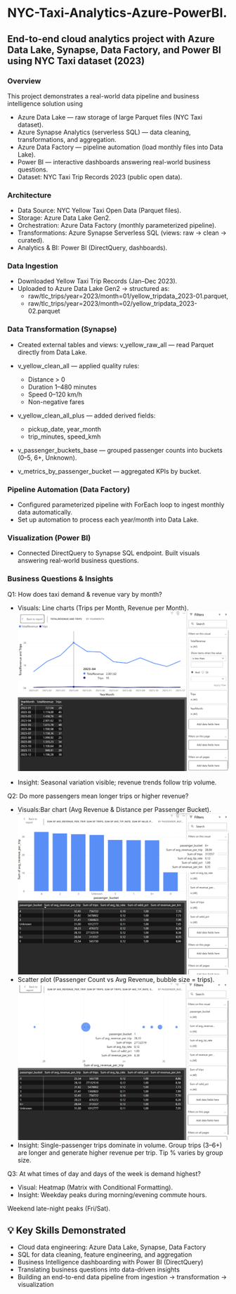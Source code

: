 # NYC-Taxi-Analytics-Azure-PowerBI.
## End-to-end cloud analytics project with Azure Data Lake, Synapse, Data Factory, and Power BI using NYC Taxi dataset (2023)

### Overview
This project demonstrates a real-world data pipeline and business intelligence solution using
* Azure Data Lake — raw storage of large Parquet files (NYC Taxi dataset).
* Azure Synapse Analytics (serverless SQL) — data cleaning, transformations, and aggregation.
* Azure Data Factory — pipeline automation (load monthly files into Data Lake).
* Power BI — interactive dashboards answering real-world business questions.
* Dataset: NYC Taxi Trip Records 2023 (public open data).

### Architecture

* Data Source: NYC Yellow Taxi Open Data (Parquet files).
* Storage: Azure Data Lake Gen2.
* Orchestration: Azure Data Factory (monthly parameterized pipeline).
* Transformations: Azure Synapse Serverless SQL (views: raw → clean → curated).
* Analytics & BI: Power BI (DirectQuery, dashboards).

### Data Ingestion

* Downloaded Yellow Taxi Trip Records (Jan–Dec 2023).
* Uploaded to Azure Data Lake Gen2 → structured as:
  * raw/tlc_trips/year=2023/month=01/yellow_tripdata_2023-01.parquet, 
  * raw/tlc_trips/year=2023/month=02/yellow_tripdata_2023-02.parquet

### Data Transformation (Synapse)

* Created external tables and views: v_yellow_raw_all — read Parquet directly from Data Lake.

* v_yellow_clean_all — applied quality rules:
   * Distance > 0
   * Duration 1–480 minutes
   * Speed 0–120 km/h
   * Non-negative fares

* v_yellow_clean_all_plus — added derived fields:
  * pickup_date, year_month
  * trip_minutes, speed_kmh

* v_passenger_buckets_base — grouped passenger counts into buckets (0–5, 6+, Unknown).
* v_metrics_by_passenger_bucket — aggregated KPIs by bucket.

### Pipeline Automation (Data Factory)
* Configured parameterized pipeline with ForEach loop to ingest monthly data automatically.
* Set up automation to process each year/month into Data Lake.

### Visualization (Power BI)
* Connected DirectQuery to Synapse SQL endpoint. Built visuals answering real-world business questions.


### Business Questions & Insights
Q1: How does taxi demand & revenue vary by month?
   * Visuals: Line charts (Trips per Month, Revenue per Month). ![Revenue and Trips by Month](Visuals/Revenue_trips_months.png)

   * Insight:
     Seasonal variation visible; revenue trends follow trip volume.

Q2: Do more passengers mean longer trips or higher revenue?

  * Visuals:Bar chart (Avg Revenue & Distance per Passenger Bucket).![Revenue and Trips by Month](Visuals/passenger_revenue_analysis.png)
  * Scatter plot (Passenger Count vs Avg Revenue, bubble size = trips). ![Revenue and Trips by Month](Visuals/passenger_revenue_analysis_scatter.png)
  * Insight:
    Single-passenger trips dominate in volume.
    Group trips (3–6+) are longer and generate higher revenue per trip.
    Tip % varies by group size.


Q3: At what times of day and days of the week is demand highest?
   * Visual: Heatmap (Matrix with Conditional Formatting).
   * Insight:
    Weekday peaks during morning/evening commute hours.

Weekend late-night peaks (Fri/Sat).


## 💡 Key Skills Demonstrated
- Cloud data engineering: Azure Data Lake, Synapse, Data Factory  
- SQL for data cleaning, feature engineering, and aggregation  
- Business Intelligence dashboarding with Power BI (DirectQuery)  
- Translating business questions into data-driven insights  
- Building an end-to-end data pipeline from ingestion → transformation → visualization  

